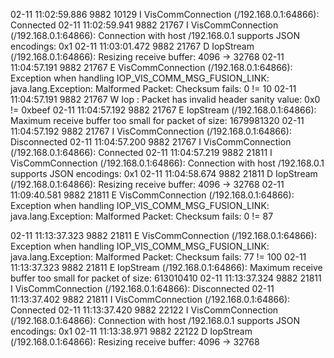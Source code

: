02-11 11:02:59.886  9882 10129 I VisCommConnection (/192.168.0.1:64866): Connected
02-11 11:02:59.941  9882 21767 I VisCommConnection (/192.168.0.1:64866): Connection with host /192.168.0.1 supports JSON encodings: 0x1
02-11 11:03:01.472  9882 21767 D IopStream (/192.168.0.1:64866): Resizing receive buffer: 4096 -> 32768
02-11 11:04:57.191  9882 21767 E VisCommConnection (/192.168.0.1:64866): Exception when handling IOP_VIS_COMM_MSG_FUSION_LINK: java.lang.Exception: Malformed Packet: Checksum fails: 0 != 10
02-11 11:04:57.191  9882 21767 W Iop     : Packet has invalid header sanity value: 0x0 != 0xbeef
02-11 11:04:57.192  9882 21767 E IopStream (/192.168.0.1:64866): Maximum receive buffer too small for packet of size: 1679981320
02-11 11:04:57.192  9882 21767 I VisCommConnection (/192.168.0.1:64866): Disconnected
02-11 11:04:57.200  9882 21767 I VisCommConnection (/192.168.0.1:64866): Connected
02-11 11:04:57.219  9882 21811 I VisCommConnection (/192.168.0.1:64866): Connection with host /192.168.0.1 supports JSON encodings: 0x1
02-11 11:04:58.674  9882 21811 D IopStream (/192.168.0.1:64866): Resizing receive buffer: 4096 -> 32768
02-11 11:09:40.581  9882 21811 E VisCommConnection (/192.168.0.1:64866): Exception when handling IOP_VIS_COMM_MSG_FUSION_LINK: java.lang.Exception: Malformed Packet: Checksum fails: 0 != 87


02-11 11:13:37.323  9882 21811 E VisCommConnection (/192.168.0.1:64866): Exception when handling IOP_VIS_COMM_MSG_FUSION_LINK: java.lang.Exception: Malformed Packet: Checksum fails: 77 != 100
02-11 11:13:37.323  9882 21811 E IopStream (/192.168.0.1:64866): Maximum receive buffer too small for packet of size: 613010410
02-11 11:13:37.324  9882 21811 I VisCommConnection (/192.168.0.1:64866): Disconnected
02-11 11:13:37.402  9882 21811 I VisCommConnection (/192.168.0.1:64866): Connected
02-11 11:13:37.420  9882 22122 I VisCommConnection (/192.168.0.1:64866): Connection with host /192.168.0.1 supports JSON encodings: 0x1
02-11 11:13:38.971  9882 22122 D IopStream (/192.168.0.1:64866): Resizing receive buffer: 4096 -> 32768

<!--stackedit_data:
eyJoaXN0b3J5IjpbLTY3NjkwODE2NSwtNjIzNzQ5NTE4LC01MD
k1MjI4NzFdfQ==
-->